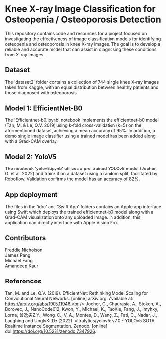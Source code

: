 # Knee X-ray Image Classification for Osteopenia / Osteoporosis Detection
This repository contains code and resources for a project focused on investigating the effectiveness of image classification models for identifying osteopenia and osteoporosis in knee X-ray images. The goal is to develop a reliable and accurate model that can assist in diagnosing these conditions from X-ray images.
## Dataset
The 'dataset2' folder contains a collection of 744 single knee X-ray images taken from Kaggle, with an equal distribution between healthy patients and those diagnosed with osteoporosis
## Model 1: EfficientNet-B0
The 'Efficientnet-b0.ipynb' notebook implements the efficientnet-b0 model (Tan, M. & Le, Q.V. 2019) using k-fold cross-validation (k=5) on the aformentioned dataset, achieving a mean accuracy of 95%. In addition, a demo single image classifier using a trained model has been added along with a Grad-CAM overlay.

## Model 2: YoloV5
The notebook 'yolov5.ipynb' utilizes a pre-trained YOLOv5 model (Jocher, G. et al. 2022) and trains it on a dataset using a random split, facilitated by Roboflow. Validation confirms the model has an accuracy of 82%.

## App deployment
The files in the 'idrc' and 'Swift App' folders contains an Apple app interface using Swift which deploys the trained efficientnet-b0 model along with a Grad-CAM visualization onto any uploaded image. In addition, this application can directly interface with Apple Vision Pro.

## Contributors
Freddie Nicholson<br />
James Pang<br />
Michael Fang<br />
Amandeep Kaur

## References
Tan, M. and Le, Q.V. (2019). EfficientNet: Rethinking Model Scaling for Convolutional Neural Networks. [online] arXiv.org. Available at: https://arxiv.org/abs/1905.11946.<br />
Jocher, G., Chaurasia, A., Stoken, A., Borovec, J., NanoCode012, Kwon, Y., Michael, K., TaoXie, Fang, J., Imyhxy, Lorna, 曾逸夫Z.Y., Wong, C., V, A., Montes, D., Wang, Z., Fati, C., Nadar, J., Laughing and UnglvKitDe (2022). ultralytics/yolov5: v7.0 - YOLOv5 SOTA Realtime Instance Segmentation. Zenodo. [online] doi:https://doi.org/10.5281/zenodo.7347926.

‌
